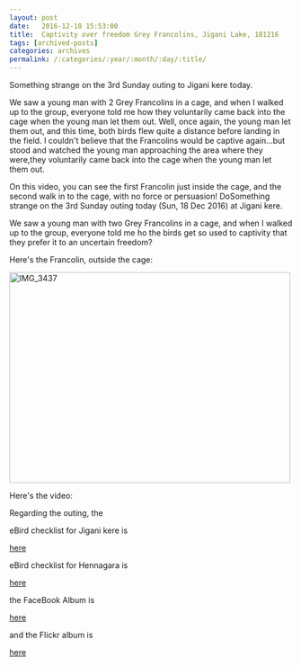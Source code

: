 ```yaml
---
layout: post
date:	2016-12-18 15:53:00
title:  Captivity over freedom Grey Francolins, Jigani Lake, 181216
tags: [archived-posts]
categories: archives
permalink: /:categories/:year/:month/:day/:title/
---
```

Something strange on the 3rd Sunday outing to Jigani kere today.

We saw a young man with 2 Grey Francolins in a cage, and when I walked up to the group, everyone told me how they voluntarily came back into the cage when the young man let them out. Well, once again, the young man let them out, and this time, both birds flew quite a distance before landing in the field. I couldn't believe that the Francolins would be captive again...but stood and watched the young man approaching the area where they were,they voluntarily came back into the cage when the young man let them out. 

 On this video, you can see the first Francolin just inside the cage, and the second walk in to the cage, with no force or persuasion! DoSomething strange on the 3rd Sunday outing today (Sun, 18 Dec 2016) at Jigani kere. 

We saw a young man with two Grey Francolins in a cage, and when I walked up to the group, everyone told me ho the birds get so used to captivity that they prefer it to an uncertain freedom?

Here's the Francolin, outside the cage:

<a data-flickr-embed="true" href="https://www.flickr.com/photos/86494503@N00/31679565666/in/dateposted-friend/" title="IMG_3437"><img src="https://c3.staticflickr.com/1/736/31679565666_bbf262c2ac.jpg" width="500" height="375" alt="IMG_3437"></a>


Here's the video:

<lj-embed id="1435"/>

Regarding the outing, the

eBird checklist for Jigani kere is 

<a href="http://ebird.org/ebird/view/checklist/S33072791"> here </a>

eBird checklist for Hennagara is

<a href="http://ebird.org/ebird/view/checklist/S33072808"> here </a>

the FaceBook Album is 

<a href="https://www.facebook.com/deemopahan/media_set?set=a.10154386500323878.1073742744.587058877&amp;type=3"> here </a>

and the Flickr album is 

<a href="https://www.flickr.com/photos/86494503@N00/albums/72157674055921364"> here </a>
